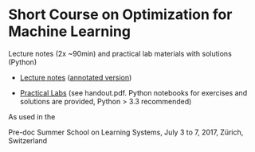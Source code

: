 # Short Course on Optimization for Machine Learning

Lecture notes (2x ~90min) and practical lab materials with solutions (Python)

 - [Lecture notes](https://github.com/epfml/opt-shortcourse/raw/master/lecture_optimization.pdf) ([annotated version](https://github.com/epfml/opt-shortcourse/raw/master/lecture_optimization_annotated.pdf))

 - [Practical Labs](https://github.com/epfml/opt-shortcourse/tree/master/lab) (see handout.pdf. Python notebooks for exercises and solutions are provided, Python > 3.3 recommended)
 
As used in the

Pre-doc Summer School on Learning Systems,
July 3 to 7, 2017, 
Zürich, Switzerland

